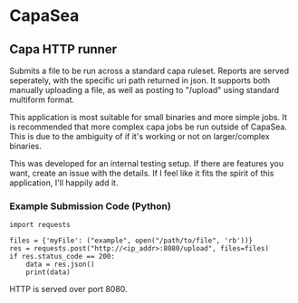 # CapaSea

## Capa HTTP runner

Submits a file to be run across a standard capa ruleset. Reports are served seperately, with the specific uri path returned in json. It supports both manually uploading a file, as well as posting to "/upload" using standard multiform format. 

This application is most suitable for small binaries and more simple jobs. It is recommended that more complex capa jobs be run outside of CapaSea. This is due to the ambiguity of if it's working or not on larger/complex binaries.

This was developed for an internal testing setup. If there are features you want, create an issue with the details. If I feel like it fits the spirit of this application, I'll happily add it.

### Example Submission Code (Python)
```
import requests

files = {'myFile': ("example", open("/path/to/file", 'rb'))}
res = requests.post("http://<ip_addr>:8080/upload", files=files)
if res.status_code == 200:
    data = res.json()
    print(data)

```

HTTP is served over port 8080.
